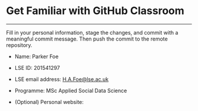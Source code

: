 # Get Familiar with GitHub Classroom
---

Fill in your personal information, stage the changes, and commit with a meaningful commit message.  Then push the commit to the remote repository.

* Name: Parker Foe

* LSE ID: 201541297

* LSE email address: H.A.Foe@lse.ac.uk

* Programme: MSc Applied Social Data Science

* (Optional) Personal website:
